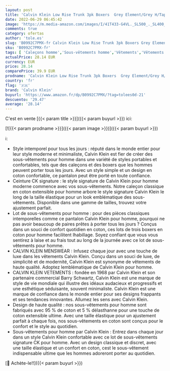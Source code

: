 ```yaml
---
layout: post
title: 'Calvin Klein Low Rise Trunk 3pk Boxers  Grey Element/Grey H/Tapestry Teal  L  Lot de 3  Homme'
date: 2022-06-29 06:45:42
image: 'https://m.media-amazon.com/images/I/41T433-G4VL._SL500_._SL400_.jpg'
comments: true
category: ofertas
author: 'tole.es'
slug: 'B0992C7PMX-fr Calvin Klein Low Rise Trunk 3pk Boxers Grey Element/Grey...'
sku: 'B0992C7PMX-fr'
tags: [ 'Caleçons homme','Sous-vêtements homme','Vêtements','Vêtements homme','calvin klein','🇫🇷', ]
actualPrice: 28.14 EUR
currency: EUR
price: 28.14
comparePrice: 39.9 EUR
prodname: 'Calvin Klein Low Rise Trunk 3pk Boxers  Grey Element/Grey H/Tapestry Teal  L  Lot de 3  Homme'
country: 'fr'
flag: '🇫🇷'
brand: 'Calvin Klein'
buyurl: 'https://www.amazon.fr/dp/B0992C7PMX/?tag=tolees0d-21'
descuento: '29.47'
average: '28.14'
---
```


C'est en vente [{{< param title >}}]({{< param buyurl >}}) ici:

[![{{< param prodname >}}]({{< param image >}})]({{< param buyurl >}})

ℹ️:

- Style intemporel pour tous les jours : réputé dans le monde entier pour leur style moderne et minimaliste, Calvin Klein est fier de créer des sous-vêtements pour homme dans une variété de styles portables et confortables, tels que des caleçons et des boxers que les hommes peuvent porter tous les jours. Avec un style simple et un design en coton confortable, ce pantalon peut être porté en toute confiance.
- Ceinture CK signature : le style signature de Calvin Klein pour homme moderne commence avec vos sous-vêtements. Notre caleçon classique en coton extensible pour homme arbore le style signature Calvin Klein le long de la taille élastique pour un look emblématique des sous-vêtements. Disponible dans une gamme de tailles, trouvez votre ajustement parfait.
- Lot de sous-vêtements pour homme : pour des pièces classiques intemporelles comme ce pantalon Calvin Klein pour homme, pourquoi ne pas avoir beaucoup de paires prêtes à porter tous les jours ? Conçus dans un souci de confort quotidien en coton, ces lots de trois boxers en coton pour homme facilitent lhabillage. Soyez confiant que vous vous sentirez à laise et au frais tout au long de la journée avec ce lot de sous-vêtements pour homme.
- CALVIN KLEIN MENSWEAR : Infusez chaque jour avec une touche de luxe dans les vêtements Calvin Klein. Conçu dans un souci de luxe, de simplicité et de modernité, Calvin Klein est synonyme de vêtements de haute qualité. Adoptez lemblématique de Calvin Klein pour homme.
- CALVIN KLEIN VETEMENTS : fondée en 1968 par Calvin Klein et son partenaire commercial Barry Schwartz, Calvin Klein est une marque de style de vie mondiale qui illustre des idéaux audacieux et progressifs et une esthétique séduisante, souvent minimaliste. Calvin Klein est une marque de confiance dans le monde entier pour ses designs frappants et ses tendances innovantes. Allumez les sens avec Calvin Klein.
- Design de haute qualité : nos sous-vêtements pour homme sont fabriqués avec 95 % de coton et 5 % délasthanne pour une touche de coton extensible ultime. Avec une taille élastique pour un ajustement parfait à chaque fois, nos sous-vêtements en coton sont conçus pour le confort et le style au quotidien.
- Sous-vêtements pour homme par Calvin Klein : Entrez dans chaque jour dans un style Calvin Klein confortable avec ce lot de sous-vêtements signature CK pour homme. Avec un design classique et discret, avec une taille élastique et un confort en coton, cest le sous-vêtement indispensable ultime que les hommes adoreront porter au quotidien.

[🛒 Achète-le!!]({{< param buyurl >}})
